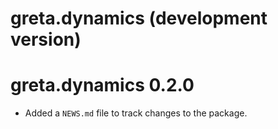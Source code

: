 # greta.dynamics (development version)

# greta.dynamics 0.2.0

* Added a `NEWS.md` file to track changes to the package.
